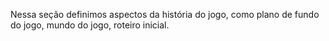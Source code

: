
Nessa seção definimos aspectos da história do jogo, como plano de fundo do jogo, mundo do jogo, roteiro inicial.